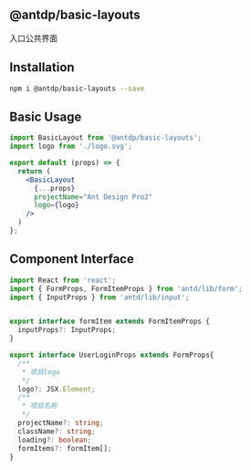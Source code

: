 @antdp/basic-layouts
---

入口公共界面

## Installation

```bash
npm i @antdp/basic-layouts --save
```

## Basic Usage

```jsx
import BasicLayout from '@antdp/basic-layouts';
import logo from './logo.svg';

export default (props) => {
  return (
    <BasicLayout
      {...props}
      projectName="Ant Design Pro2"
      logo={logo}
    />
  )
};
```

## Component Interface

```typescript
import React from 'react';
import { FormProps, FormItemProps } from 'antd/lib/form';
import { InputProps } from 'antd/lib/input';


export interface formItem extends FormItemProps {
  inputProps?: InputProps;
}

export interface UserLoginProps extends FormProps{
  /**
   * 项目logo
   */
  logo?: JSX.Element;
  /**
   * 项目名称
   */
  projectName?: string;
  className?: string;
  loading?: boolean;
  formItems?: formItem[];
}
```